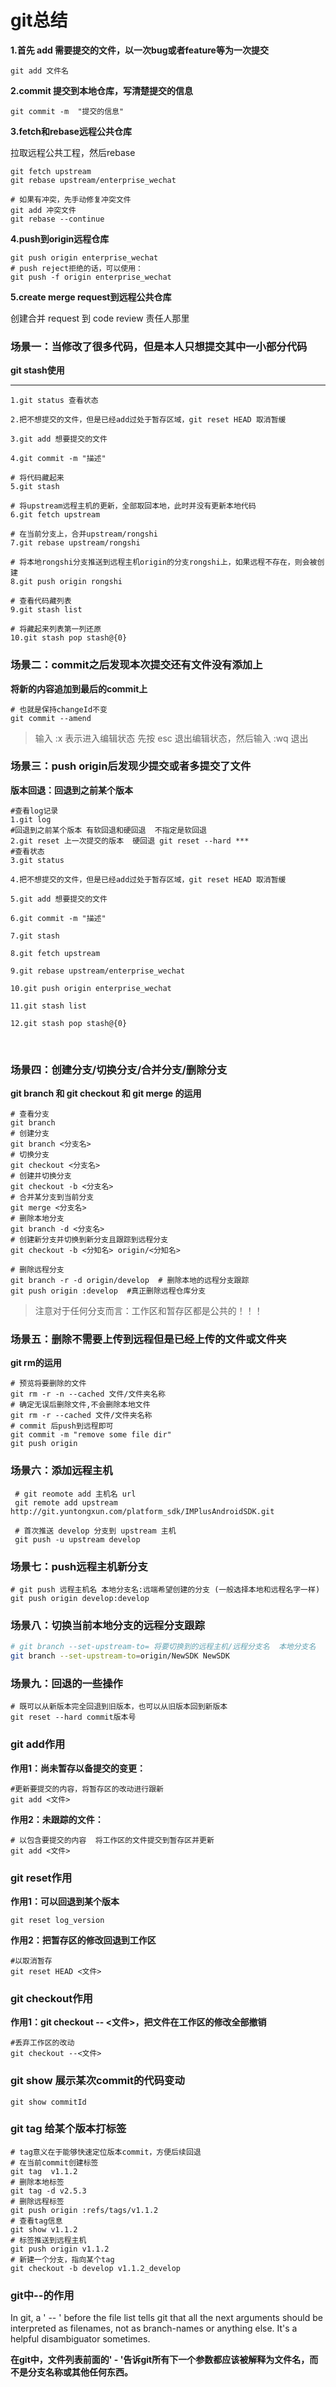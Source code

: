 # git总结

**1.首先 add 需要提交的文件，以一次bug或者feature等为一次提交**

```gas
git add 文件名
```



**2.commit  提交到本地仓库，写清楚提交的信息**

```gas
git commit -m  "提交的信息"
```



**3.fetch和rebase远程公共仓库**

拉取远程公共工程，然后rebase

```gas
git fetch upstream
git rebase upstream/enterprise_wechat

# 如果有冲突，先手动修复冲突文件
git add 冲突文件
git rebase --continue
```



**4.push到origin远程仓库**

```gas
git push origin enterprise_wechat
# push reject拒绝的话，可以使用：
git push -f origin enterprise_wechat
```



**5.create merge request到远程公共仓库**

创建合并 request 到 code review 责任人那里



### 场景一：当修改了很多代码，但是本人只想提交其中一小部分代码

**git stash使用**

****

```gas
1.git status 查看状态

2.把不想提交的文件，但是已经add过处于暂存区域，git reset HEAD 取消暂缓

3.git add 想要提交的文件

4.git commit -m "描述"

# 将代码藏起来
5.git stash

# 将upstream远程主机的更新，全部取回本地，此时并没有更新本地代码
6.git fetch upstream

# 在当前分支上，合并upstream/rongshi
7.git rebase upstream/rongshi

# 将本地rongshi分支推送到远程主机origin的分支rongshi上，如果远程不存在，则会被创建
8.git push origin rongshi

# 查看代码藏列表
9.git stash list 

# 将藏起来列表第一列还原
10.git stash pop stash@{0}
```



### 场景二：commit之后发现本次提交还有文件没有添加上

**将新的内容追加到最后的commit上**

```gas
# 也就是保持changeId不变
git commit --amend
```

> 输入 :x 表示进入编辑状态
> 先按 esc 退出编辑状态，然后输入 :wq 退出



### 场景三：push origin后发现少提交或者多提交了文件

**版本回退：回退到之前某个版本**

```gas
#查看log记录
1.git log
#回退到之前某个版本 有软回退和硬回退  不指定是软回退
2.git reset 上一次提交的版本  硬回退 git reset --hard ***
#查看状态
3.git status

4.把不想提交的文件，但是已经add过处于暂存区域，git reset HEAD 取消暂缓

5.git add 想要提交的文件

6.git commit -m "描述"

7.git stash

8.git fetch upstream

9.git rebase upstream/enterprise_wechat

10.git push origin enterprise_wechat

11.git stash list 

12.git stash pop stash@{0}

```

​	

### 场景四：创建分支/切换分支/合并分支/删除分支

**git branch 和 git checkout 和 git merge 的运用**

```gas
# 查看分支
git branch
# 创建分支
git branch <分支名>
# 切换分支
git checkout <分支名>
# 创建并切换分支
git checkout -b <分支名>
# 合并某分支到当前分支
git merge <分支名>
# 删除本地分支
git branch -d <分支名>
# 创建新分支并切换到新分支且跟踪到远程分支
git checkout -b <分知名> origin/<分知名>

# 删除远程分支
git branch -r -d origin/develop  # 删除本地的远程分支跟踪
git push origin :develop  #真正删除远程仓库分支

```

> 注意对于任何分支而言：工作区和暂存区都是公共的！！！



### 场景五：删除不需要上传到远程但是已经上传的文件或文件夹

**git rm的运用**

```gas
# 预览将要删除的文件
git rm -r -n --cached 文件/文件夹名称 
# 确定无误后删除文件,不会删除本地文件
git rm -r --cached 文件/文件夹名称
# commit 后push到远程即可
git commit -m "remove some file dir"
git push origin
```



### 场景六：添加远程主机

```gas
 # git reomote add 主机名 url
 git remote add upstream http://git.yuntongxun.com/platform_sdk/IMPlusAndroidSDK.git
 
 # 首次推送 develop 分支到 upstream 主机
 git push -u upstream develop
```



### 场景七：push远程主机新分支

```gas
# git push 远程主机名 本地分支名:远端希望创建的分支 (一般选择本地和远程名字一样)
git push origin develop:develop
```



### 场景八：切换当前本地分支的远程分支跟踪

```bash
# git branch --set-upstream-to= 将要切换到的远程主机/远程分支名  本地分支名
git branch --set-upstream-to=origin/NewSDK NewSDK
```



### 场景九：回退的一些操作

```gas
# 既可以从新版本完全回退到旧版本，也可以从旧版本回到新版本
git reset --hard commit版本号
```



### git add作用

**作用1：尚未暂存以备提交的变更：**

```gas
#更新要提交的内容，将暂存区的改动进行跟新
git add <文件>

```

**作用2：未跟踪的文件：**

```gas
# 以包含要提交的内容  将工作区的文件提交到暂存区并更新
git add <文件>
```



### git reset作用

**作用1：可以回退到某个版本**

```gas
git reset log_version
```

**作用2：把暂存区的修改回退到工作区**

```gas
#以取消暂存
git reset HEAD <文件> 
```



### git checkout作用

**作用1：git checkout -- <文件>，把文件在工作区的修改全部撤销**

```gas
#丢弃工作区的改动
git checkout --<文件>
```



### git show 展示某次commit的代码变动

```gas
git show commitId
```



### git tag 给某个版本打标签

```gas
# tag意义在于能够快速定位版本commit，方便后续回退
# 在当前commit创建标签
git tag  v1.1.2
# 删除本地标签
git tag -d v2.5.3
# 删除远程标签
git push origin :refs/tags/v1.1.2
# 查看tag信息
git show v1.1.2
# 标签推送到远程主机
git push origin v1.1.2
# 新建一个分支，指向某个tag
git checkout -b develop v1.1.2_develop
```



### git中--的作用

In git, a ' -- ' before the file list tells git that all the next arguments should be interpreted as filenames, not as branch-names or anything else. It's a helpful disambiguator sometimes.

**在git中，文件列表前面的' - '告诉git所有下一个参数都应该被解释为文件名，而不是分支名称或其他任何东西。**